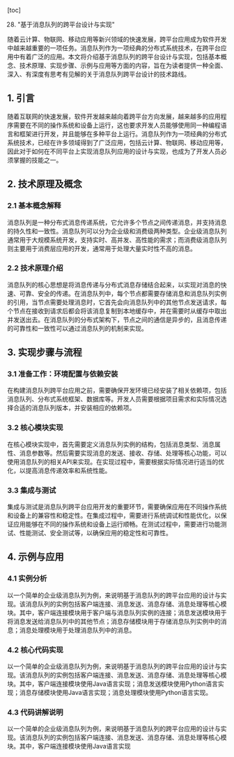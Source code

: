 
[toc]                    
                
                
28. "基于消息队列的跨平台设计与实现"

随着云计算、物联网、移动应用等新兴领域的快速发展，跨平台应用成为软件开发中越来越重要的一项任务。消息队列作为一项经典的分布式系统技术，在跨平台应用中有着广泛的应用。本文将介绍基于消息队列的跨平台设计与实现，包括基本概念、技术原理、实现步骤、示例与应用等方面的内容，旨在为读者提供一种全面、深入、有深度有思考有见解的关于消息队列跨平台设计的技术路线。

## 1. 引言

随着互联网的快速发展，软件开发越来越向着跨平台方向发展，越来越多的应用程序需要在不同的操作系统和设备上运行，这也要求开发人员能够使用同一种编程语言和框架进行开发，并且能够在多种平台上运行。消息队列作为一项经典的分布式系统技术，已经在许多领域得到了广泛应用，包括云计算、物联网、移动应用等，因此对于如何在不同平台上实现消息队列应用的设计与实现，也成为了开发人员必须掌握的技能之一。

## 2. 技术原理及概念

### 2.1 基本概念解释

消息队列是一种分布式消息传递系统，它允许多个节点之间传递消息，并支持消息的持久性和一致性。消息队列可以分为企业级和消费级两种类型。企业级消息队列通常用于大规模系统开发，支持实时、高并发、高性能的需求；而消费级消息队列则主要用于消费层应用的开发，通常用于处理大量实时性不高的消息。

### 2.2 技术原理介绍

消息队列的核心思想是将消息传递与分布式消息存储结合起来，以实现对消息的快速、可靠、安全的传递。在消息队列中，每个节点都需要存储消息和消息队列实例的引用，当节点需要处理消息时，它首先会向消息队列中的其他节点发送请求，每个节点在接收到请求后都会将该消息复制到本地缓存中，并在需要时从缓存中取出并发送出去。在消息队列的分布式架构下，节点之间的通信是异步的，且消息传递的可靠性和一致性可以通过消息队列的机制来实现。

## 3. 实现步骤与流程

### 3.1 准备工作：环境配置与依赖安装

在构建消息队列跨平台应用之前，需要确保开发环境已经安装了相关依赖项，包括消息队列、分布式系统框架、数据库等。开发人员需要根据项目需求和实际情况选择合适的消息队列版本，并安装相应的依赖项。

### 3.2 核心模块实现

在核心模块实现中，首先需要定义消息队列实例的结构，包括消息类型、消息属性、消息参数等。然后需要实现消息的发送、接收、存储、处理等核心功能，可以使用消息队列的相关API来实现。在实现过程中，需要根据实际情况进行适当的优化，以提高消息传递效率和系统性能。

### 3.3 集成与测试

集成与测试是消息队列跨平台应用开发的重要环节，需要确保应用在不同操作系统和设备上的兼容性和稳定性。在集成过程中，需要进行系统调试和性能优化，以保证应用能够在不同的操作系统和设备上运行顺畅。在测试过程中，需要进行功能测试、性能测试、安全测试等，以确保应用的稳定性和可靠性。

## 4. 示例与应用

### 4.1 实例分析

以一个简单的企业级消息队列为例，来说明基于消息队列的跨平台应用的设计与实现。该消息队列的实例包括客户端连接、消息发送、消息存储、消息处理等核心模块。其中，客户端连接模块用于客户端与消息队列实例的连接；消息发送模块用于将消息发送给消息队列中的其他节点；消息存储模块用于存储消息队列实例中的消息；消息处理模块用于处理消息队列中的消息。

### 4.2 核心代码实现

以一个简单的企业级消息队列为例，来说明基于消息队列的跨平台应用的设计与实现。该消息队列的实例包括客户端连接、消息发送、消息存储、消息处理等核心模块。其中，客户端连接模块使用Java语言实现；消息发送模块使用Python语言实现；消息存储模块使用Java语言实现；消息处理模块使用Python语言实现。

### 4.3 代码讲解说明

以一个简单的企业级消息队列为例，来说明基于消息队列的跨平台应用的设计与实现。该消息队列的实例包括客户端连接、消息发送、消息存储、消息处理等核心模块。其中，客户端连接模块使用Java语言实现

